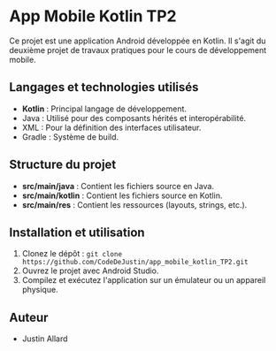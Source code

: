 # App Mobile Kotlin TP2

Ce projet est une application Android développée en Kotlin. Il s'agit du deuxième projet de travaux pratiques pour le cours de développement mobile.

## Langages et technologies utilisés

- **Kotlin** : Principal langage de développement.
- Java : Utilisé pour des composants hérités et interopérabilité.
- XML : Pour la définition des interfaces utilisateur.
- Gradle : Système de build.

## Structure du projet

- **src/main/java** : Contient les fichiers source en Java.
- **src/main/kotlin** : Contient les fichiers source en Kotlin.
- **src/main/res** : Contient les ressources (layouts, strings, etc.).

## Installation et utilisation

1. Clonez le dépôt : `git clone https://github.com/CodeDeJustin/app_mobile_kotlin_TP2.git`
2. Ouvrez le projet avec Android Studio.
3. Compilez et exécutez l'application sur un émulateur ou un appareil physique.

## Auteur

- Justin Allard
